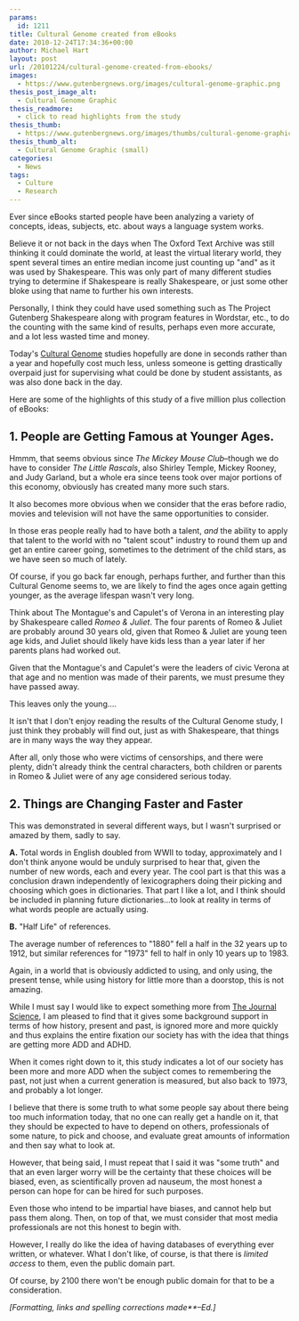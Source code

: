 ```yaml
---
params:
  id: 1211
title: Cultural Genome created from eBooks
date: 2010-12-24T17:34:36+00:00
author: Michael Hart
layout: post
url: /20101224/cultural-genome-created-from-ebooks/
images:
  - https://www.gutenbergnews.org/images/cultural-genome-graphic.png
thesis_post_image_alt:
  - Cultural Genome Graphic
thesis_readmore:
  - click to read highlights from the study
thesis_thumb:
  - https://www.gutenbergnews.org/images/thumbs/cultural-genome-graphic-thumb.png
thesis_thumb_alt:
  - Cultural Genome Graphic (small)
categories:
  - News
tags:
  - Culture
  - Research
---
```

Ever since eBooks started people have been analyzing a variety of concepts, ideas, subjects, etc. about ways a language system works.

Believe it or not back in the days when The Oxford Text Archive was still thinking it could dominate the world, at least the virtual literary world, they spent several times an entire median income just counting up "and" as it was used by Shakespeare. This was only part of many different studies trying to determine if Shakespeare is really Shakespeare, or just some other bloke using that name to further his own interests.

Personally, I think they could have used something such as The Project Gutenberg Shakespeare along with program features in Wordstar, etc., to do the counting with the same kind of results, perhaps even more accurate, and a lot less wasted time and money.

Today's [Cultural Genome](http://chronicle.com/article/Scholars-Elicit-a-Cultural/125731/?sid=pm&utm_source=pm&utm_medium=en "The Chronicle") studies hopefully are done in seconds rather than a year and hopefully cost much less, unless someone is getting drastically overpaid just for supervising what could be done by student assistants, as was also done back in the day.<!--more-->

Here are some of the highlights of this study of a five million plus collection of eBooks:

## 1. People are Getting Famous at Younger Ages.

Hmmm, that seems obvious since _The Mickey Mouse Club_–though we do have to consider _The Little Rascals_, also Shirley Temple, Mickey Rooney, and Judy Garland, but a whole era since teens took over major portions of this economy, obviously has created many more such stars.

It also becomes more obvious when we consider that the eras before radio, movies and television will not have the same opportunities to consider.

In those eras people really had to have both a talent, _and_ the ability to apply that talent to the world with no "talent scout" industry to round them up and get an entire career going, sometimes to the detriment of the child stars, as we have seen so much of lately.

Of course, if you go back far enough, perhaps further, and further than this Cultural Genome seems to, we are likely to find the ages once again getting younger, as the average lifespan wasn't very long.

Think about The Montague's and Capulet's of Verona in an interesting play by Shakespeare called _Romeo & Juliet_.
The four parents of Romeo & Juliet are probably around 30 years old, given that Romeo & Juliet are young teen age kids, and Juliet should likely have kids less than a year later if her parents plans had worked out.

Given that the Montague's and Capulet's were the leaders of civic Verona at that age and no mention was made of their parents, we must presume they have passed away.

This leaves only the young....

It isn't that I don't enjoy reading the results of the Cultural Genome study, I just think they probably will find out, just as with Shakespeare, that things are in many ways the way they appear.

After all, only those who were victims of censorships, and there were plenty, didn't already think the central characters, both children or parents in Romeo & Juliet were of any age considered serious today.

## 2. Things are Changing Faster and Faster

This was demonstrated in several different ways, but I wasn't surprised or amazed by them, sadly to say.

**A.** Total words in English doubled from WWII to today, approximately and I don't think anyone would be unduly surprised to hear that, given the number of new words, each and every year. The cool part is that this was a conclusion drawn independently of lexicographers doing their picking and choosing which goes in dictionaries.
That part I like a lot, and I think should be included in planning future dictionaries...to look at reality in terms of what words people are actually using.

**B.** "Half Life" of references.

The average number of references to "1880" fell a half in the 32 years up to 1912, but similar references for "1973" fell to half in only 10 years up to 1983.

Again, in a world that is obviously addicted to using, and only using, the present tense, while using history for little more than a doorstop, this is not amazing.

While I must say I would like to expect something more from [The Journal Science](http://www.sciencemag.org/content/early/2010/12/15/science.1199644 "Quantitative Analysis of Culture Using Millions of Digitized Books"), I am pleased to find that it gives some background support in terms of how history, present and past, is ignored more and more quickly and thus explains the entire fixation our society has with the idea that things are getting more ADD and ADHD.

When it comes right down to it, this study indicates a lot of our society has been more and more ADD when the subject comes to remembering the past, not just when a current generation is measured, but also back to 1973, and probably a lot longer.

I believe that there is some truth to what some people say about there being too much information today, that no one can really get a handle on it, that they should be expected to have to depend on others, professionals of some nature, to pick and choose, and evaluate great amounts of information and then say what to look at.

However, that being said, I must repeat that I said it was "some truth" and that an even larger worry will be the certainty that these choices will be biased, even, as scientifically proven ad nauseum, the most honest a person can hope for can be hired for such purposes.

Even those who intend to be impartial have biases, and cannot help but pass them along. Then, on top of that, we must consider that most media professionals are not this honest to begin with.

However, I really do like the idea of having databases of everything ever written, or whatever. What I don't like, of course, is that there is _limited access_ to them, even the public domain part.

Of course, by 2100 there won't be enough public domain for that to be a consideration.

_[Formatting, links and_ _spelling corrections made**–Ed.]_
